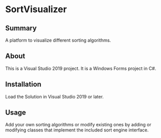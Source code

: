 # SortVisualizer

## Summary

A  platform to visualize different sorting algorithms.

## About

This is a Visual Studio 2019 project. It is a Windows Forms project in C#.

## Installation

Load the Solution in Visual Studio 2019 or later.  

## Usage
Add your own sorting algorithms or modify existing ones by adding or modifying classes
that implement the included sort engine interface.


